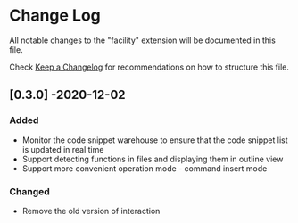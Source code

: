 # Change Log

All notable changes to the "facility" extension will be documented in this file.

Check [Keep a Changelog](http://keepachangelog.com/) for recommendations on how to structure this file.

## [0.3.0] -2020-12-02

### Added

- Monitor the code snippet warehouse to ensure that the code snippet list is updated in real time
- Support detecting functions in files and displaying them in outline view
- Support more convenient operation mode - command insert mode

### Changed

* Remove the old version of interaction


